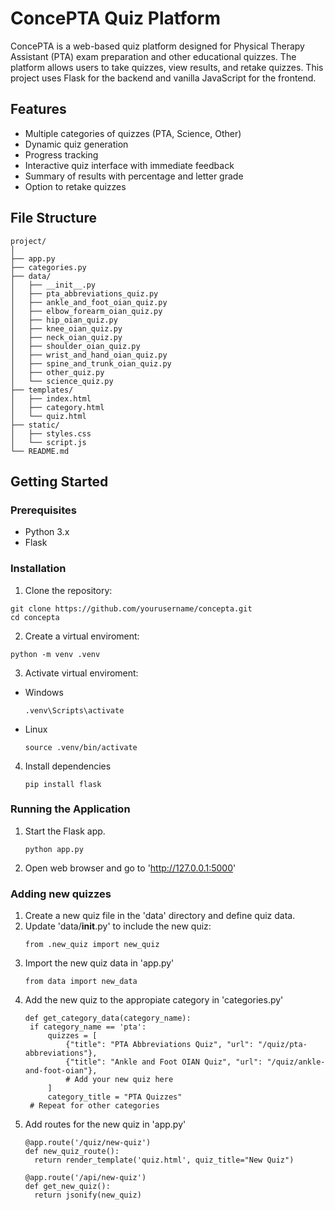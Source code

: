 # ConcePTA Quiz Platform

ConcePTA is a web-based quiz platform designed for Physical Therapy Assistant (PTA) exam preparation and other educational quizzes. The platform allows users to take quizzes, view results, and retake quizzes. This project uses Flask for the backend and vanilla JavaScript for the frontend.

## Features

- Multiple categories of quizzes (PTA, Science, Other)
- Dynamic quiz generation
- Progress tracking
- Interactive quiz interface with immediate feedback
- Summary of results with percentage and letter grade
- Option to retake quizzes

## File Structure

~~~
project/
│
├── app.py
├── categories.py
├── data/
│   ├── __init__.py
│   ├── pta_abbreviations_quiz.py
│   ├── ankle_and_foot_oian_quiz.py
│   ├── elbow_forearm_oian_quiz.py
│   ├── hip_oian_quiz.py
│   ├── knee_oian_quiz.py
│   ├── neck_oian_quiz.py
│   ├── shoulder_oian_quiz.py
│   ├── wrist_and_hand_oian_quiz.py
│   ├── spine_and_trunk_oian_quiz.py
│   ├── other_quiz.py
│   └── science_quiz.py
├── templates/
│   ├── index.html
│   ├── category.html
│   └── quiz.html
├── static/
│   ├── styles.css
│   └── script.js
└── README.md
~~~

## Getting Started

### Prerequisites
* Python 3.x
* Flask

### Installation
1. Clone the repository:
~~~
git clone https://github.com/yourusername/concepta.git
cd concepta
~~~

2. Create a virtual enviroment:
~~~
python -m venv .venv
~~~

3. Activate virtual enviroment:
  * Windows
    ~~~
    .venv\Scripts\activate
    ~~~
  * Linux
    ~~~
    source .venv/bin/activate
    ~~~

4. Install dependencies
   ~~~
   pip install flask

### Running the Application
1. Start the Flask app.
   ~~~
   python app.py
   ~~~
2. Open web browser and go to 'http://127.0.0.1:5000'

### Adding new quizzes
1. Create a new quiz file in the 'data' directory and define quiz data.
2. Update 'data/__init__.py' to include the new quiz:
   ~~~
   from .new_quiz import new_quiz
   ~~~
3. Import the new quiz data in 'app.py'
   ~~~
   from data import new_data
   ~~~
4. Add the new quiz to the appropiate category in 'categories.py'
   ~~~
   def get_category_data(category_name):
    if category_name == 'pta':
        quizzes = [
            {"title": "PTA Abbreviations Quiz", "url": "/quiz/pta-abbreviations"},
            {"title": "Ankle and Foot OIAN Quiz", "url": "/quiz/ankle-and-foot-oian"},
            # Add your new quiz here
        ]
        category_title = "PTA Quizzes"
    # Repeat for other categories
   ~~~
5. Add routes for the new quiz in 'app.py'
   ~~~
   @app.route('/quiz/new-quiz')
   def new_quiz_route():
     return render_template('quiz.html', quiz_title="New Quiz")

   @app.route('/api/new-quiz')
   def get_new_quiz():
     return jsonify(new_quiz)
   ~~~
   

